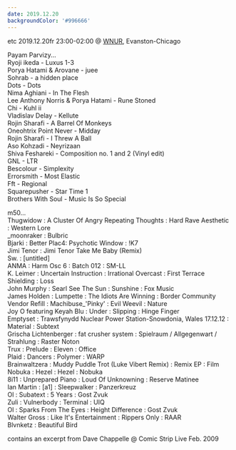 ```yaml
---
date: 2019.12.20
backgroundColor: '#996666'
---
```


etc 2019.12.20fr 23:00-02:00 @ [WNUR](http://www.wnur.org/), Evanston-Chicago  

Payam Parvizy...  
Ryoji ikeda - Luxus 1-3  
Porya Hatami & Arovane - juee  
Sohrab - a hidden place  
Dots - Dots  
Nima Aghiani - In The Flesh  
Lee Anthony Norris & Porya Hatami - Rune Stoned  
Chi - Kuhl ii  
Vladislav Delay - Kellute  
Rojin Sharafi - A Barrel Of Monkeys  
Oneohtrix Point Never - Midday  
Rojin Sharafi - I Threw A Ball  
Aso Kohzadi - Neyrizaan  
Shiva Feshareki - Composition no. 1 and 2 (Vinyl edit)  
GNL - LTR  
Bescolour - Simplexity  
Errorsmith - Most Elastic  
Fft - Regional  
Squarepusher - Star Time 1  
Brothers With Soul - Music Is So Special  

m50...  
Thugwidow : A Cluster Of Angry Repeating Thoughts : Hard Rave Aesthetic : Western Lore  
\_moonraker : Bulbric  
Bjarki : Better Plac4: Psychotic Window : !K7  
Jimi Tenor : Jimi Tenor Take Me Baby (Remix)  
Sw. : \[untitled\]  
ANMA : Harm Osc 6 : Batch 012 : SM-LL  
K. Leimer : Uncertain Instruction : Irrational Overcast : First Terrace  
Shielding : Loss  
John Murphy : Searl See The Sun : Sunshine : Fox Music  
James Holden : Lumpette : The Idiots Are Winning : Border Community  
Vendor Refill : Machibuse\_'Pinky' : Evil Weevil : Nature  
Joy O featuring Keyah Blu : Under : Slipping : Hinge Finger  
Emptyset : Trawsfynydd Nuclear Power Station-Snowdonia, Wales 17.12.12 : Material : Subtext  
Grischa Lichtenberger : fat crusher system : Spielraum / Allgegenwart / Strahlung : Raster Noton  
Trux : Prelude : Eleven : Office  
Plaid : Dancers : Polymer : WARP  
Brainwaltzera : Muddy Puddle Trot (Luke Vibert Remix) : Remix EP : Film  
Nobuka : Hezel : Hezel : Nobuka  
8i11 : Unprepared Piano : Loud Of Unknowning : Reserve Matinee  
Ian Martin : \[a1\] : Sleepwalker : Panzerkreuz  
Ol : Subatext : 5 Years : Gost Zvuk  
Zuli : Vulnerbody : Terminal : UIQ  
Ol : Sparks From The Eyes : Height Difference : Gost Zvuk  
Walter Gross : Like It's Entertainment : Rippers Only : RAAR  
Blvnketz : Beautiful Bird  

contains an excerpt from Dave Chappelle @ Comic Strip Live Feb. 2009